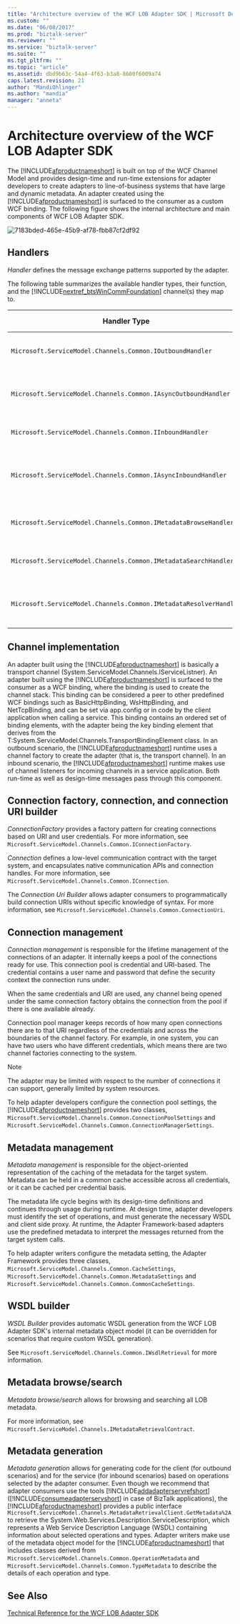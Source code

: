 ```yaml
---
title: "Architecture overview of the WCF LOB Adapter SDK | Microsoft Docs"
ms.custom: ""
ms.date: "06/08/2017"
ms.prod: "biztalk-server"
ms.reviewer: ""
ms.service: "biztalk-server"
ms.suite: ""
ms.tgt_pltfrm: ""
ms.topic: "article"
ms.assetid: dbd9b63c-54a4-4f63-b3a8-8600f6009a74
caps.latest.revision: 21
author: "MandiOhlinger"
ms.author: "mandia"
manager: "anneta"
---
```

# Architecture overview of the WCF LOB Adapter SDK
The [!INCLUDE[afproductnameshort](../../includes/afproductnameshort-md.md)] is built on top of the WCF Channel Model and provides design-time and run-time extensions for adapter developers to create adapters to line-of-business systems that have large and dynamic metadata. An adapter created using the [!INCLUDE[afproductnameshort](../../includes/afproductnameshort-md.md)] is surfaced to the consumer as a custom WCF binding. The following figure shows the internal architecture and main components of WCF LOB Adapter SDK.  
  
 ![](../../adapters-and-accelerators/wcf-lob-adapter-sdk/media/7183bded-465e-45b9-af78-fbb87cf2df92.gif "7183bded-465e-45b9-af78-fbb87cf2df92")  
  
## Handlers  
 *Handler* defines the message exchange patterns supported by the adapter.  
  
 The following table summarizes the available handler types, their function, and the [!INCLUDE[nextref_btsWinCommFoundation](../../includes/nextref-btswincommfoundation-md.md)] channel(s) they map to.  
  
|**Handler Type**|**Function**|**Maps to WCF Channels**|  
|---|---|---|  
|`Microsoft.ServiceModel.Channels.Common.IOutboundHandler`|Supports one-way send or request/response pattern.|IOutputChannel,<br /><br /> IRequestChannel|  
|`Microsoft.ServiceModel.Channels.Common.IAsyncOutboundHandler`|Supports asynchronous one-way send or request/response pattern.|IOutputChannel,<br /><br /> IRequestChannel|  
|`Microsoft.ServiceModel.Channels.Common.IInboundHandler`|Supports one-way receive or reply patterns.|IInputChannel,<br /><br /> IReplyChannel|  
|`Microsoft.ServiceModel.Channels.Common.IAsyncInboundHandler`|Supports asynchronous variants of methods one-way receive or reply patterns.|IInputChannel<br /><br /> IReplyChannel|  
|`Microsoft.ServiceModel.Channels.Common.IMetadataBrowseHandler`|Supports browsing of metadata on the target system.|IRequestChannel|  
|`Microsoft.ServiceModel.Channels.Common.IMetadataSearchHandler`|Supports searching of metadata on the target system.|IRequestChannel|  
|`Microsoft.ServiceModel.Channels.Common.IMetadataResolverHandler`|Supports retrieval of metadata from the target system.|IRequestChannel|  
  
## Channel implementation  
 An adapter built using the [!INCLUDE[afproductnameshort](../../includes/afproductnameshort-md.md)] is basically a transport channel (System.ServiceModel.Channels.IServiceListner). An adapter built using the [!INCLUDE[afproductnameshort](../../includes/afproductnameshort-md.md)] is surfaced to the consumer as a WCF binding, where the binding is used to create the channel stack. This binding can be considered a peer to other predefined WCF bindings such as BasicHttpBinding, WsHttpBinding, and NetTcpBinding, and can be set via app.config or in code by the client application when calling a service. This binding contains an ordered set of binding elements, with the adapter being the key binding element that derives from the T:System.ServiceModel.Channels.TransportBindingElement class. In an outbound scenario, the [!INCLUDE[afproductnameshort](../../includes/afproductnameshort-md.md)] runtime uses a channel factory to create the adapter (that is, the transport channel). In an inbound scenario, the [!INCLUDE[afproductnameshort](../../includes/afproductnameshort-md.md)] runtime makes use of channel listeners for incoming channels in a service application.  Both run-time as well as design-time messages pass through this component.  
  
## Connection factory, connection, and connection URI builder  
 *ConnectionFactory* provides a factory pattern for creating connections based on URI and user credentials. For more information, see `Microsoft.ServiceModel.Channels.Common.IConnectionFactory`.  
  
 *Connection* defines a low-level communication contract with the target system, and encapsulates native communication APIs and connection handles. For more information, see `Microsoft.ServiceModel.Channels.Common.IConnection`.  
  
 The *Connection Uri Builder* allows adapter consumers to programmatically build connection URIs without specific knowledge of syntax. For more information, see `Microsoft.ServiceModel.Channels.Common.ConnectionUri`.  
  
## Connection management  
 *Connection management* is responsible for the lifetime management of the connections of an adapter. It internally keeps a pool of the connections ready for use. This connection pool is credential and URI-based. The credential contains a user name and password that define the security context the connection runs under.  
  
 When the same credentials and URI are used, any channel being opened under the same connection factory obtains the connection from the pool if there is one available already.  
  
 Connection pool manager keeps records of how many open connections there are to that URI regardless of the credentials and across the boundaries of the channel factory. For example, in one system, you can have two users who have different credentials, which means there are two channel factories connecting to the system.  
  
> [!NOTE]
>  The adapter may be limited with respect to the number of connections it can support, generally limited by system resources.  
  
 To help adapter developers configure the connection pool settings, the [!INCLUDE[afproductnameshort](../../includes/afproductnameshort-md.md)] provides two classes, `Microsoft.ServiceModel.Channels.Common.ConnectionPoolSettings` and `Microsoft.ServiceModel.Channels.Common.ConnectionManagerSettings`.  
  
## Metadata management  
 *Metadata management* is responsible for the object-oriented representation of the caching of the metadata for the target system. Metadata can be held in a common cache accessible across all credentials, or it can be cached per credential basis.  
  
 The metadata life cycle begins with its design-time definitions and continues through usage during runtime. At design time, adapter developers must identify the set of operations, and must generate the necessary WSDL and client side proxy. At runtime, the Adapter Framework-based adapters use the predefined metadata to interpret the messages returned from the target system calls.  
  
 To help adapter writers configure the metadata setting, the Adapter Framework provides three classes, `Microsoft.ServiceModel.Channels.Common.CacheSettings`, `Microsoft.ServiceModel.Channels.Common.MetadataSettings` and `Microsoft.ServiceModel.Channels.Common.CommonCacheSettings`.  
  
## WSDL builder  
 *WSDL Builder* provides automatic WSDL generation from the WCF LOB Adapter SDK's internal metadata object model (it can be overridden for scenarios that require custom WSDL generation).  
  
 See `Microsoft.ServiceModel.Channels.Common.IWsdlRetrieval` for more information.  
  
## Metadata browse/search  
 *Metadata browse/search* allows for browsing and searching all LOB metadata.  
  
 For more information, see `Microsoft.ServiceModel.Channels.IMetadataRetrievalContract`.  
  
## Metadata generation  
 *Metadata generation* allows for generating code for the client (for outbound scenarios) and for the service (for inbound scenarios) based on operations selected by the adapter consumer. Even though we recommend that adapter consumers use the tools [!INCLUDE[addadapterservrefshort](../../includes/addadapterservrefshort-md.md)] ([!INCLUDE[consumeadapterservshort](../../includes/consumeadapterservshort-md.md)] in case of BizTalk applications), the [!INCLUDE[afproductnameshort](../../includes/afproductnameshort-md.md)] provides a public interface `Microsoft.ServiceModel.Channels.MetadataRetrievalClient.GetMetadata%2A` to retrieve the System.Web.Services.Description.ServiceDescription, which represents a Web Service Description Language (WSDL) containing information about selected operations and types. Adapter writers make use of the metadata object model for the [!INCLUDE[afproductnameshort](../../includes/afproductnameshort-md.md)] that includes classes derived from `Microsoft.ServiceModel.Channels.Common.OperationMetadata` and `Microsoft.ServiceModel.Channels.Common.TypeMetadata` to describe the details of each operation and type.  
  
## See Also  
 [Technical Reference for the WCF LOB Adapter SDK](../../adapters-and-accelerators/wcf-lob-adapter-sdk/technical-reference-for-the-wcf-lob-adapter-sdk.md)